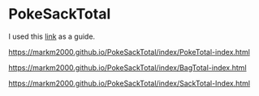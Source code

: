 # PokeSackTotal
I used this <a href="https://gist.github.com/nickpeihl/b6d09258bed0cafdd653de2278f96c17">link</a> as a guide.

https://markm2000.github.io/PokeSackTotal/index/PokeTotal-index.html

https://markm2000.github.io/PokeSackTotal/index/BagTotal-index.html

https://markm2000.github.io/PokeSackTotal/index/SackTotal-Index.html